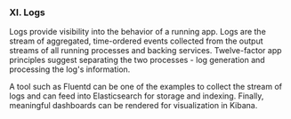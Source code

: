 ### XI.	Logs

Logs provide visibility into the behavior of a running app. Logs are the stream of aggregated, time-ordered events collected from the output streams of all running processes and backing services. Twelve-factor app principles suggest separating the two processes - log generation and processing the log's information. 

A tool such as Fluentd can be one of the examples to collect the stream of logs and can feed into Elasticsearch for storage and indexing. Finally, meaningful dashboards can be rendered for visualization in Kibana.



